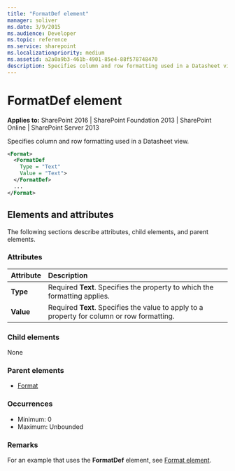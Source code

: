 ```yaml
---
title: "FormatDef element"
manager: soliver
ms.date: 3/9/2015
ms.audience: Developer
ms.topic: reference
ms.service: sharepoint
ms.localizationpriority: medium
ms.assetid: a2a0a9b3-461b-4901-85e4-88f578748470
description: Specifies column and row formatting used in a Datasheet view.
---
```


# FormatDef element

**Applies to:** SharePoint 2016 | SharePoint Foundation 2013 | SharePoint Online | SharePoint Server 2013
  
Specifies column and row formatting used in a Datasheet view.
  
```XML
<Format>
  <FormatDef
    Type = "Text"
    Value = "Text">
  </FormatDef>
  ...
</Format>
```

## Elements and attributes

The following sections describe attributes, child elements, and parent elements.

### Attributes

|**Attribute**|**Description**|
|:-----|:-----|
|**Type** <br/> |Required **Text**. Specifies the property to which the formatting applies.  <br/> |
|**Value** <br/> |Required **Text**. Specifies the value to apply to a property for column or row formatting.  <br/> |
   
### Child elements

None
   
### Parent elements

- [Format](format-element.md)
   
### Occurrences

- Minimum: 0
- Maximum: Unbounded
   
### Remarks

For an example that uses the **FormatDef** element, see [Format element](format-element.md). 
  

